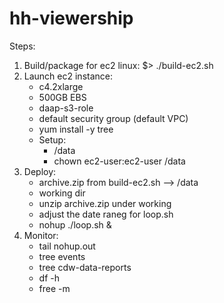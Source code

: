 # hh-viewership

Steps:
  1. Build/package for ec2 linux:
      $> ./build-ec2.sh
  2. Launch ec2 instance:
      - c4.2xlarge
      - 500GB EBS
      - daap-s3-role
      - default security group (default VPC)
      - yum install -y tree
      - Setup:
        - /data
        - chown ec2-user:ec2-user /data
  3. Deploy:
      - archive.zip from build-ec2.sh --> /data
      - working dir
      - unzip archive.zip under working
      - adjust the date raneg for loop.sh
      - nohup ./loop.sh &
  4. Monitor:
      - tail nohup.out
      - tree events
      - tree cdw-data-reports
      - df -h
      - free -m

